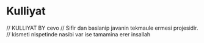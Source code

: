 # Kulliyat
//  KULLIYAT BY cevo 
//  Sifir dan baslanip javanin tekmaule ermesi projesidir. 
//  kismeti nispetinde nasibi var ise tamamina erer insallah
